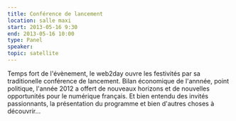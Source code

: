 ```yaml
---
title: Conférence de lancement
location: salle maxi
start: 2013-05-16 9:30
end: 2013-05-16 10:00
type: Panel
speaker: 
topic: satellite
---
```


Temps fort de l'évènement, le web2day ouvre les festivités par sa traditionelle conférence de lancement. Bilan économique de l'annnée, point politique, l'année 2012 a offert de nouveaux horizons et de nouvelles opportunités pour le numérique français. Et bien entendu des invités passionnants, la présentation du programme et bien d'autres choses à découvrir...